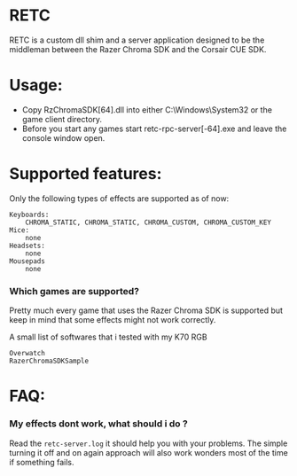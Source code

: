 # RETC

RETC is a custom dll shim and a server application designed to be the middleman between the Razer Chroma SDK and the Corsair CUE SDK.

# Usage:

- Copy RzChromaSDK[64].dll into either C:\Windows\System32 or the game client directory.
- Before you start any games start retc-rpc-server[-64].exe and leave the console window open.

# Supported features:
Only the following types of effects are supported as of now:
```
Keyboards:
    CHROMA_STATIC, CHROMA_STATIC, CHROMA_CUSTOM, CHROMA_CUSTOM_KEY
Mice:
    none
Headsets:
    none
Mousepads
    none
```

### Which games are supported?
Pretty much every game that uses the Razer Chroma SDK is supported but keep in mind that some effects might not work correctly.

A small list of softwares that i tested with my K70 RGB
```
Overwatch
RazerChromaSDKSample
```

# FAQ:
### My effects dont work, what should i do ?
Read the `retc-server.log` it should help you with your problems.
The simple turning it off and on again approach will also work wonders most of the time if something fails.
